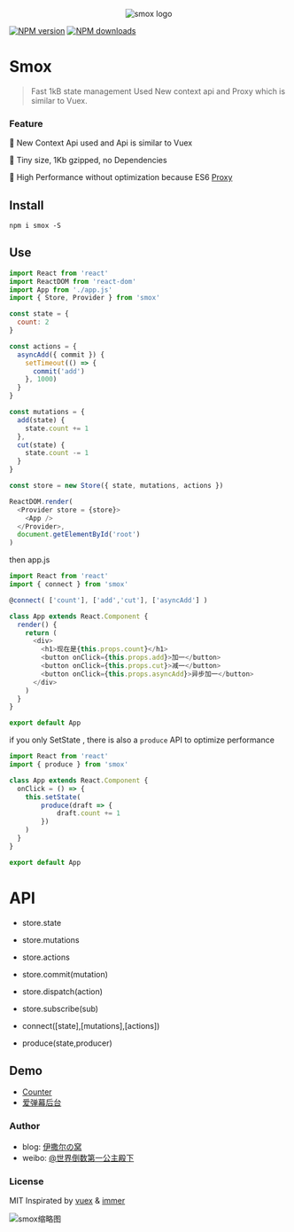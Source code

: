 <p align="center"><img src="http://ww1.sinaimg.cn/large/85564debgy1froiubji5aj207f03nq34.jpg" alt="smox logo"></p>

[![NPM version](https://img.shields.io/npm/v/smox.svg?style=flat)](https://npmjs.com/package/smox)
[![NPM downloads](https://img.shields.io/npm/dm/smox.svg?style=flat)](https://npmjs.com/package/smox)

# Smox

> Fast 1kB state management Used New context api and Proxy which is similar to Vuex.

### Feature

:pig_nose: New Context Api used and Api is similar to Vuex

:jack_o_lantern: Tiny size, 1Kb gzipped, no Dependencies

:ghost: High Performance without optimization because ES6 [Proxy](https://developer.mozilla.org/en-US/docs/Web/JavaScript/Reference/Global_Objects/Proxy)

## Install

```shell
npm i smox -S
```

## Use

```javascript
import React from 'react'
import ReactDOM from 'react-dom'
import App from './app.js'
import { Store, Provider } from 'smox'

const state = {
  count: 2
}

const actions = {
  asyncAdd({ commit }) {
    setTimeout(() => {
      commit('add')
    }, 1000)
  }
}

const mutations = {
  add(state) {
    state.count += 1
  },
  cut(state) {
    state.count -= 1
  }
}

const store = new Store({ state, mutations, actions })

ReactDOM.render(
  <Provider store = {store}>
    <App />
  </Provider>,
  document.getElementById('root')
)
```

then app.js

```javascript
import React from 'react'
import { connect } from 'smox'

@connect( ['count'], ['add','cut'], ['asyncAdd'] )

class App extends React.Component {
  render() {
    return (
      <div>
        <h1>现在是{this.props.count}</h1>
        <button onClick={this.props.add}>加一</button>
        <button onClick={this.props.cut}>减一</button>
        <button onClick={this.props.asyncAdd}>异步加一</button>
      </div>
    )
  }
}

export default App
```
if you only SetState , there is also a `produce` API to optimize performance

```javascript
import React from 'react'
import { produce } from 'smox'

class App extends React.Component {
  onClick = () => {
    this.setState(
        produce(draft => {
            draft.count += 1
        })
    )
  }
}

export default App
```

# API

* store.state
* store.mutations
* store.actions
* store.commit(mutation)
* store.dispatch(action)
* store.subscribe(sub)

* connect([state],[mutations],[actions])

* produce(state,producer)

## Demo

* [Counter](https://github.com/132yse/smox-counter)
* [爱弹幕后台](https://github.com/132yse/idanmu-admin)

<!-- ### Communication

![smox学习交流群](http://wx4.sinaimg.cn/bmiddle/0060lm7Tly1fsizjg7lquj30f00kk10f.jpg) -->

### Author

* blog: [伊撒尔の窝](http://www.yisaer.com)
* weibo: [@世界倒数第一公主殿下](http://weibo.com/oreshura)

### License
MIT
Inspirated by [vuex](https://github.com/vuejs/vuex) & [immer](https://github.com/mweststrate/immer)

![smox缩略图](http://wx4.sinaimg.cn/thumb150/0060lm7Tly1fsk4halu0hj309k09k0t8.jpg)